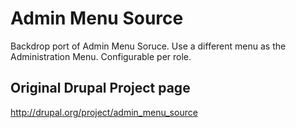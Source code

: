 Admin Menu Source
=================

Backdrop port of Admin Menu Soruce.
Use a different menu as the Administration Menu. Configurable per role.

## Original Drupal Project page

http://drupal.org/project/admin_menu_source
